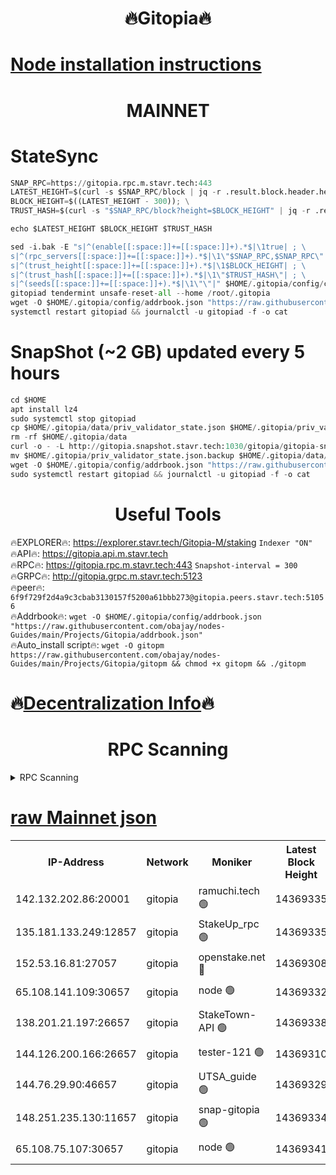 <h1 align="center"> 🔥Gitopia🔥</h1>

[Node installation instructions](https://github.com/obajay/nodes-Guides/tree/main/Projects/Gitopia)
=

<h1 align="center"> MAINNET</h1>

# StateSync
```python
SNAP_RPC=https://gitopia.rpc.m.stavr.tech:443
LATEST_HEIGHT=$(curl -s $SNAP_RPC/block | jq -r .result.block.header.height); \
BLOCK_HEIGHT=$((LATEST_HEIGHT - 300)); \
TRUST_HASH=$(curl -s "$SNAP_RPC/block?height=$BLOCK_HEIGHT" | jq -r .result.block_id.hash)

echo $LATEST_HEIGHT $BLOCK_HEIGHT $TRUST_HASH

sed -i.bak -E "s|^(enable[[:space:]]+=[[:space:]]+).*$|\1true| ; \
s|^(rpc_servers[[:space:]]+=[[:space:]]+).*$|\1\"$SNAP_RPC,$SNAP_RPC\"| ; \
s|^(trust_height[[:space:]]+=[[:space:]]+).*$|\1$BLOCK_HEIGHT| ; \
s|^(trust_hash[[:space:]]+=[[:space:]]+).*$|\1\"$TRUST_HASH\"| ; \
s|^(seeds[[:space:]]+=[[:space:]]+).*$|\1\"\"|" $HOME/.gitopia/config/config.toml
gitopiad tendermint unsafe-reset-all --home /root/.gitopia
wget -O $HOME/.gitopia/config/addrbook.json "https://raw.githubusercontent.com/obajay/nodes-Guides/main/Projects/Gitopia/addrbook.json"
systemctl restart gitopiad && journalctl -u gitopiad -f -o cat
```
# SnapShot (~2 GB) updated every 5 hours
```python
cd $HOME
apt install lz4
sudo systemctl stop gitopiad
cp $HOME/.gitopia/data/priv_validator_state.json $HOME/.gitopia/priv_validator_state.json.backup
rm -rf $HOME/.gitopia/data
curl -o - -L http://gitopia.snapshot.stavr.tech:1030/gitopia/gitopia-snap.tar.lz4 | lz4 -c -d - | tar -x -C $HOME/.gitopia --strip-components 2
mv $HOME/.gitopia/priv_validator_state.json.backup $HOME/.gitopia/data/priv_validator_state.json
wget -O $HOME/.gitopia/config/addrbook.json "https://raw.githubusercontent.com/obajay/nodes-Guides/main/Projects/Gitopia/addrbook.json"
sudo systemctl restart gitopiad && journalctl -u gitopiad -f -o cat
```
 <h1 align="center"> Useful Tools</h1>

🔥EXPLORER🔥:      https://explorer.stavr.tech/Gitopia-M/staking  `Indexer "ON"` \
🔥API🔥: 			 		 https://gitopia.api.m.stavr.tech \
🔥RPC🔥:           https://gitopia.rpc.m.stavr.tech:443              `Snapshot-interval = 300` \
🔥GRPC🔥:          http://gitopia.grpc.m.stavr.tech:5123 \
🔥peer🔥:					 `6f9f729f2d4a9c3cbab3130157f5200a61bbb273@gitopia.peers.stavr.tech:51056` \
🔥Addrbook🔥:    ```wget -O $HOME/.gitopia/config/addrbook.json "https://raw.githubusercontent.com/obajay/nodes-Guides/main/Projects/Gitopia/addrbook.json"``` \
🔥Auto_install script🔥: ```wget -O gitopm https://raw.githubusercontent.com/obajay/nodes-Guides/main/Projects/Gitopia/gitopm && chmod +x gitopm && ./gitopm```

🔥[Decentralization Info](https://github.com/obajay/StateSync-snapshots/tree/main/Projects/Gitopia/Decentralization)🔥
=

<h1 align="center"> RPC Scanning</h1>

<details>
<summary>RPC Scanning</summary>

<h2 align="center"> We scan nodes in real time every 4 hours. And we provide the final result of RPC endpoints.
We cannot influence the operation of these nodes in any way. </h2>


```python
If Voting Power is higher than 0 --> then the Node is a validator of the network and may be subject to attack and be a potential threat to the chain.
```
```python
We marked such validators with a red symbol
```

</details>

[raw Mainnet json](https://rpc-check.gitopm.stavr.tech/gitopm/rpc-gitopm-result.json)
=

<table><tr><th>IP-Address</th><th>Network</th><th>Moniker</th><th>Latest Block Height</th><th>Earliest Block Height</th><th>Catching Up</th><th>Tx Index</th><th>Voting Power</th><th>Scan Time</th></tr><tr><td>142.132.202.86:20001</td><td>gitopia</td><td>ramuchi.tech 🟢</td><td>14369335</td><td>6548337</td><td>False</td><td>on</td><td>0</td><td>2024-02-25T08:39:46.174868473UTC</td></tr><tr><td>135.181.133.249:12857</td><td>gitopia</td><td>StakeUp_rpc 🟢</td><td>14369335</td><td>8010001</td><td>False</td><td>on</td><td>0</td><td>2024-02-25T08:39:46.547378617UTC</td></tr><tr><td>152.53.16.81:27057</td><td>gitopia</td><td>openstake.net 🔴</td><td>14369308</td><td>10455001</td><td>False</td><td>off</td><td>50657</td><td>2024-02-25T08:39:03.159340584UTC</td></tr><tr><td>65.108.141.109:30657</td><td>gitopia</td><td>node 🟢</td><td>14369332</td><td>12299845</td><td>False</td><td>on</td><td>0</td><td>2024-02-25T08:39:43.618078690UTC</td></tr><tr><td>138.201.21.197:26657</td><td>gitopia</td><td>StakeTown-API 🟢</td><td>14369338</td><td>12733501</td><td>False</td><td>on</td><td>0</td><td>2024-02-25T08:39:50.999102976UTC</td></tr><tr><td>144.126.200.166:26657</td><td>gitopia</td><td>tester-121 🟢</td><td>14369310</td><td>12832814</td><td>False</td><td>off</td><td>0</td><td>2024-02-25T08:39:05.534577830UTC</td></tr><tr><td>144.76.29.90:46657</td><td>gitopia</td><td>UTSA_guide 🟢</td><td>14369329</td><td>13035301</td><td>False</td><td>on</td><td>0</td><td>2024-02-25T08:39:37.072887895UTC</td></tr><tr><td>148.251.235.130:11657</td><td>gitopia</td><td>snap-gitopia 🟢</td><td>14369334</td><td>14079001</td><td>False</td><td>on</td><td>0</td><td>2024-02-25T08:39:43.866406927UTC</td></tr><tr><td>65.108.75.107:30657</td><td>gitopia</td><td>node 🟢</td><td>14369341</td><td>14269230</td><td>False</td><td>on</td><td>0</td><td>2024-02-25T08:39:55.520989080UTC</td></tr></table>
